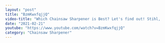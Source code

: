 ```yaml
---
layout: "post"
title: "BzmKwxfqjjQ"
video-title: "Which Chainsaw Sharpener is Best? Let's find out! Stihl, Granberg, Chicago Electric, Oregon"
date: "2021-02-21"
youtube: "https://www.youtube.com/watch?v=BzmKwxfqjjQ"
category: "Chainsaw Sharpener"
---
```

<div class="space-y-1"></div>